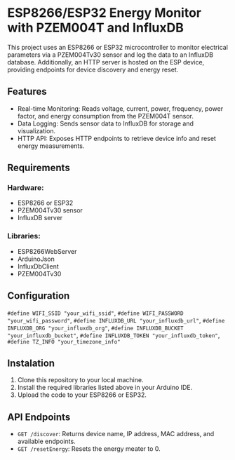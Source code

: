 # ESP8266/ESP32 Energy Monitor with PZEM004T and InfluxDB
This project uses an ESP8266 or ESP32 microcontroller to monitor electrical parameters via a PZEM004Tv30 sensor and log the data to an InfluxDB database. Additionally, an HTTP server is hosted on the ESP device, providing endpoints for device discovery and energy reset.

## Features

- Real-time Monitoring: Reads voltage, current, power, frequency, power factor, and energy consumption from the PZEM004T sensor.
- Data Logging: Sends sensor data to InfluxDB for storage and visualization.
- HTTP API: Exposes HTTP endpoints to retrieve device info and reset energy measurements.

## Requirements

### Hardware:
- ESP8266 or ESP32
- PZEM004Tv30 sensor
- InfluxDB server
  
### Libraries:

- ESP8266WebServer
- ArduinoJson
- InfluxDbClient
- PZEM004Tv30

## Configuration

`#define WIFI_SSID "your_wifi_ssid"`,
`#define WIFI_PASSWORD "your_wifi_password"`,
`#define INFLUXDB_URL "your_influxdb_url"`,
`#define INFLUXDB_ORG "your_influxdb_org"`,
`#define INFLUXDB_BUCKET "your_influxdb_bucket"`,
`#define INFLUXDB_TOKEN "your_influxdb_token"`,
`#define TZ_INFO "your_timezone_info"`

## Instalation
1. Clone this repository to your local machine.
2. Install the required libraries listed above in your Arduino IDE.
3. Upload the code to your ESP8266 or ESP32.

## API Endpoints
- `GET /discover`: Returns device name, IP address, MAC address, and available endpoints.
- `GET /resetEnergy`: Resets the energy meater to 0.

